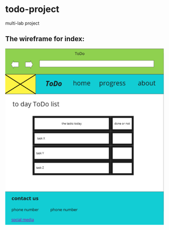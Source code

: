 # todo-project
multi-lab project

## The wireframe for index:

![this is my wireframe](Screenshot%20(135).png)
